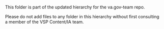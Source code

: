 This folder is part of the updated hierarchy for the va.gov-team repo. 

Please do not add files to any folder in this hierarchy without first consulting a member of the VSP Content/IA team.
